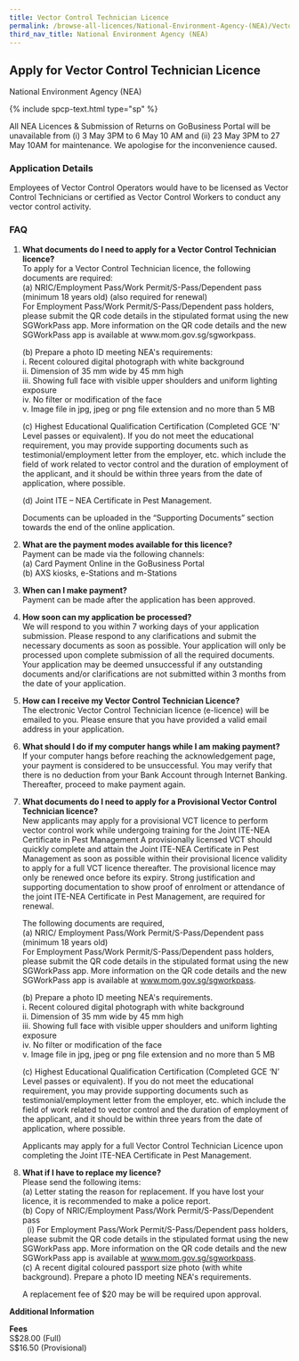 ```yaml
---
title: Vector Control Technician Licence
permalink: /browse-all-licences/National-Environment-Agency-(NEA)/Vector-Control-Technician-Licence
third_nav_title: National Environment Agency (NEA)
---
```


## Apply for Vector Control Technician Licence

National Environment Agency (NEA)

{% include spcp-text.html type="sp" %}

<p>All NEA Licences & Submission of Returns on GoBusiness Portal will be unavailable from (i) 3 May 3PM to 6 May 10 AM and (ii) 23 May 3PM to 27 May 10AM for maintenance. We apologise for the inconvenience caused.</p>

<H3>Application Details</H3>

<p>Employees of Vector Control Operators would have to be licensed as Vector Control Technicians or&nbsp;certified as&nbsp;Vector Control Workers to conduct any vector control activity.</p>
<h3>FAQ</h3>
<ol>
<li>
<p><strong>What documents do I need to apply for a Vector Control Technician licence?<br></strong>To apply for a Vector Control Technician licence, the following documents are required:<br>(a) NRIC/Employment Pass/Work Permit/S-Pass/Dependent pass (minimum 18 years old) (also required for renewal)<br>For Employment Pass/Work Permit/S-Pass/Dependent pass holders, please submit the QR code details in the stipulated format using the new SGWorkPass app. More information on the QR code details and the new SGWorkPass app is available at www.mom.gov.sg/sgworkpass.</p>
<p>(b) Prepare a photo ID meeting NEA's requirements:<br>i. Recent coloured digital photograph with white background<br>ii. Dimension of 35 mm wide by 45 mm high<br>iii. Showing full face with visible upper shoulders and uniform lighting exposure<br>iv. No filter or modification of the face<br>v. Image file in jpg, jpeg or png file extension and no more than 5 MB</p>
<p>(c) Highest Educational Qualification Certification (Completed GCE 'N' Level passes or equivalent). If you do not meet the educational requirement, you may provide supporting documents such as testimonial/employment letter from the employer, etc. which include the field of work related to vector control and the duration of employment of the applicant, and it should be within three years from the date of application, where possible.</p>
<p>(d) Joint ITE &ndash; NEA Certificate in Pest Management.</p>
<p>Documents can be uploaded in the &ldquo;Supporting Documents&rdquo; section towards the end of the online application.</p>
</li>
<li>
<p><strong>What are the payment modes available for this licence?<br></strong>Payment can be made via the following channels:<br>(a) Card Payment Online in the GoBusiness Portal<br>(b) AXS kiosks, e-Stations and m-Stations</p>
</li>
<li>
<p><strong>When can I make payment? </strong><br>Payment can be made after the application has been approved.</p>
</li>
<li>
<p><strong>How soon can my application be processed? </strong><br>We will respond to you within 7 working days of your application submission. Please respond to any clarifications and submit the necessary documents as soon as possible. Your application will only be processed upon complete submission of all the required documents. Your application may be deemed unsuccessful if any outstanding documents and/or clarifications are not submitted within 3 months from the date of your application.</p>
</li>
<li>
<p><strong>How can I receive my Vector Control Technician Licence? </strong><br>The electronic Vector Control Technician licence (e-licence) will be emailed to you. Please ensure that you have provided a valid email address in your application.</p>
</li>
<li>
<p><strong>What should I do if my computer hangs while I am making payment?</strong><br>If your computer hangs before reaching the acknowledgement page, your payment is considered to be unsuccessful. You may verify that there is no deduction from your Bank Account through Internet Banking. Thereafter, proceed to make payment again.</p>
</li>
<li>
<p><strong>What documents do I need to apply for a Provisional Vector Control Technician licence?<br></strong>New applicants may apply for a provisional VCT licence to perform vector control work while undergoing training for the Joint ITE-NEA Certificate in Pest Management A provisionally licensed VCT should quickly complete and attain the Joint ITE-NEA Certificate in Pest Management as soon as possible within their provisional licence validity to apply for a full VCT licence thereafter. The provisional licence may only be renewed once before its expiry. Strong justification and supporting documentation to show proof of enrolment or attendance of the joint ITE-NEA Certificate in Pest Management, are required for renewal.&nbsp;</p>
<p>The following documents are required,<br>(a) NRIC/ Employment Pass/Work Permit/S-Pass/Dependent pass (minimum 18 years old)<br>For Employment Pass/Work Permit/S-Pass/Dependent pass holders, please submit the QR code details in the stipulated format using the new SGWorkPass app. More information on the QR code details and the new SGWorkPass app is available at <a href="http://www.mom.gov.sg/sgworkpass" target="_blank" rel="noopener">www.mom.gov.sg/sgworkpass</a>.</p>
<p>(b) Prepare a photo ID meeting NEA's requirements.<br>i. Recent coloured digital photograph with white background<br>ii. Dimension of 35 mm wide by 45 mm high<br>iii. Showing full face with visible upper shoulders and uniform lighting exposure<br>iv. No filter or modification of the face<br>v. Image file in jpg, jpeg or png file extension and no more than 5 MB</p>
<p>(c) Highest Educational Qualification Certification (Completed GCE &lsquo;N&rsquo; Level passes or equivalent). If you do not meet the educational requirement, you may provide supporting documents such as testimonial/employment letter from the employer, etc. which include the field of work related to vector control and the duration of employment of the applicant, and it should be within three years from the date of application, where possible.</p>
<p>Applicants may apply for a full Vector Control Technician Licence upon completing the Joint ITE-NEA Certificate in Pest Management.</p>
</li>
<li><strong>What if I have to replace my licence?<br></strong>Please send the following items:<br>(a) Letter stating the reason for replacement. If you have lost your licence, it is recommended to make a police report.<br>(b) Copy of NRIC/Employment Pass/Work Permit/S-Pass/Dependent pass<br>&nbsp; (i) For Employment Pass/Work Permit/S-Pass/Dependent pass holders, please submit the QR code details in the stipulated format using the new SGWorkPass app. More information on the QR code details and the new SGWorkPass app is available at <a href="http://www.mom.gov.sg/sgworkpass" target="_blank" rel="noopener">www.mom.gov.sg/sgworkpass</a>.<br>(c) A recent digital coloured passport size photo (with white background). Prepare a photo ID meeting NEA's requirements.
<p>A replacement fee of $20 may be will be required upon approval.</p>
</li>
</ol>

<strong>Additional Information</strong>

<p><strong>Fees<br></strong>S$28.00 (Full)<br>S$16.50 (Provisional)</p>

